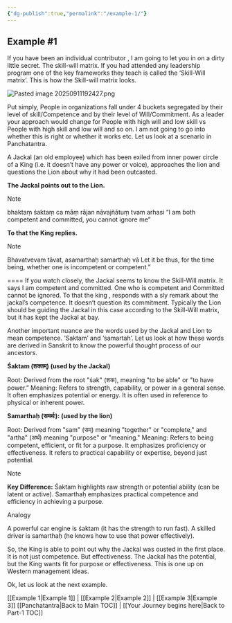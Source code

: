```yaml
---
{"dg-publish":true,"permalink":"/example-1/"}
---
```


## Example #1

If you have been an individual contributor , I am going to let you in on a dirty little secret. The skill-will matrix. If you had attended any leadership program one of the key frameworks they teach is called the ‘Skill-Will matrix’. This is how the Skill-will matrix looks.

![Pasted image 20250911192427.png](/img/user/Pasted%20image%2020250911192427.png)


Put simply, People in organizations fall under 4 buckets segregated by their level of skill/Competence and by their level of Will/Commitment. As a leader your approach would change for People with high will and low skill vs People with high skill and low will and so on. I am not going to go into whether this is right or whether it works etc.  Let us look at a scenario in Panchatantra.

A Jackal (an old employee) which has been exiled from inner power circle of a King (i.e. it doesn’t have any power or voice), approaches the lion and questions the Lion about why it had been outcasted.

**The Jackal points out to the Lion.**

> [!note]
> bhaktaṃ śaktaṃ ca māṃ rājan nāvajñātuṃ tvam arhasi
> “I am both competent and committed, you cannot ignore me”


**To that the King replies.**

> [!note]
> Bhavatvevam tāvat, asamarthaḥ samarthaḥ vā
> Let it be thus, for the time being, whether one is incompetent or competent.”

====
If you watch closely, the Jackal seems to know the Skill-Will matrix. It says I am competent and committed. One who is competent and Committed cannot be ignored. To that the king , responds with a sly remark about the jackal’s competence. It doesn’t question its commitment. Typically the Lion should be guiding the Jackal in this case according to the Skill-Will matrix, but it has kept the Jackal at bay.  

Another important nuance are the words used by the Jackal and Lion to mean competence. ‘Saktam’ and ‘samartah’.  Let us look at how these words are derived in Sanskrit to know the powerful thought process of our ancestors.

**Śaktam (शक्तम्) (used by the Jackal)**

Root: Derived from the root "śak" (शक), meaning "to be able" or "to have power.”
Meaning: Refers to strength, capability, or power in a general sense. It often emphasizes potential or energy.
It is often used in reference to physical or inherent power.

**Samarthaḥ (समर्थः): (used by the lion)**

Root: Derived from "sam" (सम्) meaning "together" or "complete," and "artha" (अर्थ) meaning "purpose" or "meaning."
Meaning: Refers to being competent, efficient, or fit for a purpose. It emphasizes proficiency or effectiveness.
It refers to practical capability or expertise, beyond just potential.

> [!note]
> **Key Difference:**
> Śaktam highlights raw strength or potential ability (can be latent or active).
> Samarthaḥ emphasizes practical competence and efficiency in achieving a purpose.

Analogy

A powerful car engine is śaktam (it has the strength to run fast).
A skilled driver is samarthaḥ (he knows how to use that power effectively).

So, the King is able to point out why the Jackal was ousted in the first place. It is not just competence. But effectiveness. The Jackal has the potential, but the King wants fit for purpose or effectiveness. This is one up on Western management ideas. 

Ok, let us look at the next example.

[[Example 1\|Example 1]] | [[Example 2\|Example 2]] | [[Example 3\|Example 3]]
[[Panchatantra\|Back to Main TOC]] | [[Your Journey begins here\|Back to Part-1 TOC]]